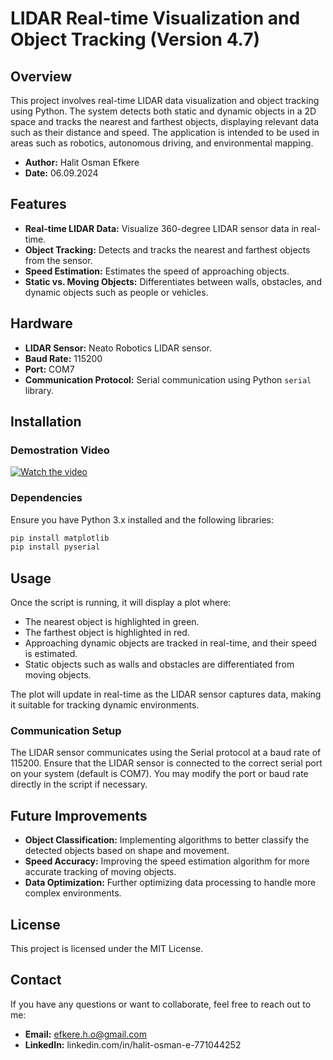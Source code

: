 # LIDAR Real-time Visualization and Object Tracking (Version 4.7)

## Overview

This project involves real-time LIDAR data visualization and object tracking using Python. 
The system detects both static and dynamic objects in a 2D space and tracks the nearest and farthest objects, 
displaying relevant data such as their distance and speed. 
The application is intended to be used in areas such as robotics, autonomous driving, and environmental mapping.

- **Author:** Halit Osman Efkere
- **Date:** 06.09.2024

## Features

- **Real-time LIDAR Data:** Visualize 360-degree LIDAR sensor data in real-time.
- **Object Tracking:** Detects and tracks the nearest and farthest objects from the sensor.
- **Speed Estimation:** Estimates the speed of approaching objects.
- **Static vs. Moving Objects:** Differentiates between walls, obstacles, and dynamic objects such as people or vehicles.

## Hardware

- **LIDAR Sensor:** Neato Robotics LIDAR sensor.
- **Baud Rate:** 115200
- **Port:** COM7
- **Communication Protocol:** Serial communication using Python `serial` library.

## Installation

### Demostration Video
[![Watch the video](https://img.youtube.com/vi/ujWjjEKjeMM/0.jpg)](https://youtu.be/ujWjjEKjeMM)


### Dependencies

Ensure you have Python 3.x installed and the following libraries:

```bash
pip install matplotlib
pip install pyserial
```

## Usage

Once the script is running, it will display a plot where:

- The nearest object is highlighted in green.
- The farthest object is highlighted in red.
- Approaching dynamic objects are tracked in real-time, and their speed is estimated.
- Static objects such as walls and obstacles are differentiated from moving objects.

The plot will update in real-time as the LIDAR sensor captures data, making it suitable for tracking dynamic environments.

### Communication Setup

The LIDAR sensor communicates using the Serial protocol at a baud rate of 115200. Ensure that the LIDAR sensor is connected to the correct serial port on your system (default is COM7). You may modify the port or baud rate directly in the script if necessary.

## Future Improvements

- **Object Classification:** Implementing algorithms to better classify the detected objects based on shape and movement.
- **Speed Accuracy:** Improving the speed estimation algorithm for more accurate tracking of moving objects.
- **Data Optimization:** Further optimizing data processing to handle more complex environments.

## License

This project is licensed under the MIT License.

## Contact

If you have any questions or want to collaborate, feel free to reach out to me:

- **Email:** efkere.h.o@gmail.com
- **LinkedIn:** linkedin.com/in/halit-osman-e-771044252
```
